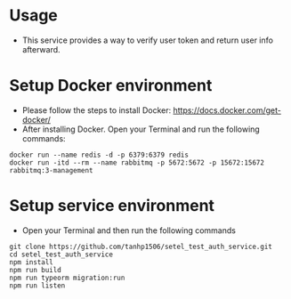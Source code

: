 # Usage
* This service provides a way to verify user token and return user info afterward.

# Setup Docker environment

* Please follow the steps to install Docker: https://docs.docker.com/get-docker/
* After installing Docker. Open your Terminal and run the following commands:

```shell
docker run --name redis -d -p 6379:6379 redis
docker run -itd --rm --name rabbitmq -p 5672:5672 -p 15672:15672 rabbitmq:3-management
```

# Setup service environment

* Open your Terminal and then run the following commands

```shell
git clone https://github.com/tanhp1506/setel_test_auth_service.git
cd setel_test_auth_service
npm install
npm run build
npm run typeorm migration:run
npm run listen
```
